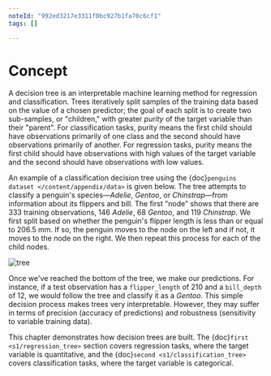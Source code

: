 ```yaml
---
noteId: "992ed3217e3311f0bc927b1fa70c6cf1"
tags: []

---
```


# Concept



A decision tree is an interpretable machine learning method for regression and classification. Trees iteratively split samples of the training data based on the value of a chosen predictor; the goal of each split is to create two sub-samples, or "children," with greater *purity* of the target variable than their "parent". For classification tasks, purity means the first child should have observations primarily of one class and the second should have observations primarily of another. For regression tasks, purity means the first child should have observations with high values of the target variable and the second should have observations with low values. 



An example of a classification decision tree using the {doc}`penguins dataset </content/appendix/data>` is given below. The tree attempts to classify a penguin's species—*Adelie*, *Gentoo*, or *Chinstrap*—from information about its flippers and bill. The first "node" shows that there are 333 training observations, 146 *Adelie*, 68 *Gentoo*, and 119 *Chinstrap*. We first split based on whether the penguin's flipper length is less than or equal to 206.5 mm. If so, the penguin moves to the node on the left and if not, it moves to the node on the right. We then repeat this process for each of the child nodes.



![tree](/content/c5/tree.png)



Once we've reached the bottom of the tree, we make our predictions. For instance, if a test observation has a `flipper_length` of 210 and a `bill_depth` of 12, we would follow the tree and classify it as a *Gentoo*. This simple decision process makes trees very interpretable.  However, they may suffer in terms of precision (accuracy of predictions) and robustness (sensitivity to variable training data). 



This chapter demonstrates how decision trees are built. The {doc}`first <s1/regression_tree>` section covers regression tasks, where the target variable is quantitative, and the {doc}`second <s1/classification_tree>` covers classification tasks, where the target variable is categorical. 